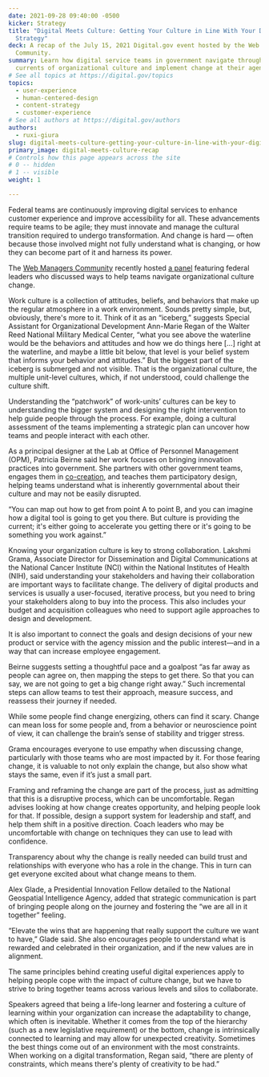 ```yaml
---
date: 2021-09-28 09:40:00 -0500
kicker: Strategy
title: "Digital Meets Culture: Getting Your Culture in Line With Your Digital
  Strategy"
deck: A recap of the July 15, 2021 Digital.gov event hosted by the Web Managers
  Community.
summary: Learn how digital service teams in government navigate through the
  currents of organizational culture and implement change at their agencies.
# See all topics at https://digital.gov/topics
topics:
  - user-experience
  - human-centered-design
  - content-strategy
  - customer-experience
# See all authors at https://digital.gov/authors
authors:
  - ruxi-giura
slug: digital-meets-culture-getting-your-culture-in-line-with-your-digital-strategy
primary_image: digital-meets-culture-recap
# Controls how this page appears across the site
# 0 -- hidden
# 1 -- visible
weight: 1

---
```


Federal teams are continuously improving digital services to enhance customer experience and improve accessibility for all. These advancements require teams to be agile; they must innovate and manage the cultural transition required to undergo transformation. And change is hard — often because those involved might not fully understand what is changing, or how they can become part of it and harness its power.

The [Web Managers Community](https://digital.gov/communities/web-content-managers/) recently hosted [a panel](https://digital.gov/event/2021/07/15/digital-meets-culture-getting-your-culture-in-line-with-your-digital-strategy/) featuring federal leaders who discussed ways to help teams navigate organizational culture change.

Work culture is a collection of attitudes, beliefs, and behaviors that make up the regular atmosphere in a work environment. Sounds pretty simple, but, obviously, there's more to it. Think of it as an “iceberg,” suggests Special Assistant for Organizational Development Ann-Marie Regan of the Walter Reed National Military Medical Center, “what you see above the waterline would be the behaviors and attitudes and how we do things here \[...] right at the waterline, and maybe a little bit below, that level is your belief system that informs your behavior and attitudes.” But the biggest part of the iceberg is submerged and not visible. That is the organizational culture, the multiple unit-level cultures, which, if not understood, could challenge the culture shift.

Understanding the “patchwork” of work-units’ cultures can be key to understanding the bigger system and designing the right intervention to help guide people through the process. For example, doing a cultural assessment of the teams implementing a strategic plan can uncover how teams and people interact with each other.

As a principal designer at the Lab at Office of Personnel Management (OPM), Patricia Beirne said her work focuses on bringing innovation practices into government. She partners with other government teams, engages them in [co-creation](https://www.usaid.gov/work-usaid/how-to-work-with-usaid/co-creation-usaid), and teaches them participatory design, helping teams understand what is inherently governmental about their culture and may not be easily disrupted.

“You can map out how to get from point A to point B, and you can imagine how a digital tool is going to get you there. But culture is providing the current; it's either going to accelerate you getting there or it's going to be something you work against.”

Knowing your organization culture is key to strong collaboration. Lakshmi Grama, Associate Director for Dissemination and Digital Communications at the National Cancer Institute (NCI) within the National Institutes of Health (NIH), said understanding your stakeholders and having their collaboration are important ways to facilitate change. The delivery of digital products and services is usually a user-focused, iterative process, but you need to bring your stakeholders along to buy into the process. This also includes your budget and acquisition colleagues who need to support agile approaches to design and development.

It is also important to connect the goals and design decisions of your new product or service with the agency mission and the public interest—and in a way that can increase employee engagement.

Beirne suggests setting a thoughtful pace and a goalpost “as far away as people can agree on, then mapping the steps to get there. So that you can say, we are not going to get a big change right away.” Such incremental steps can allow teams to test their approach, measure success, and reassess their journey if needed.

While some people find change energizing, others can find it scary. Change can mean loss for some people and, from a behavior or neuroscience point of view, it can challenge the brain’s sense of stability and trigger stress.

Grama encourages everyone to use empathy when discussing change, particularly with those teams who are most impacted by it. For those fearing change, it is valuable to not only explain the change, but also show what stays the same, even if it’s just a small part.

Framing and reframing the change are part of the process, just as admitting that this is a disruptive process, which can be uncomfortable. Regan advises looking at how change creates opportunity, and helping people look for that. If possible, design a support system for leadership and staff, and help them shift in a positive direction. Coach leaders who may be uncomfortable with change on techniques they can use to lead with confidence.

Transparency about why the change is really needed can build trust and relationships with everyone who has a role in the change. This in turn can get everyone excited about what change means to them.

Alex Glade, a Presidential Innovation Fellow detailed to the National Geospatial Intelligence Agency, added that strategic communication is part of bringing people along on the journey and fostering the “we are all in it together” feeling.

“Elevate the wins that are happening that really support the culture we want to have,” Glade said. She also encourages people to understand what is rewarded and celebrated in their organization, and if the new values are in alignment.

The same principles behind creating useful digital experiences apply to helping people cope with the impact of culture change, but we have to strive to bring together teams across various levels and silos to collaborate.

Speakers agreed that being a life-long learner and fostering a culture of learning within your organization can increase the adaptability to change, which often is inevitable. Whether it comes from the top of the hierarchy (such as a new legislative requirement) or the bottom, change is intrinsically connected to learning and may allow for unexpected creativity. Sometimes the best things come out of an environment with the most constraints. When working on a digital transformation, Regan said, “there are plenty of constraints, which means there's plenty of creativity to be had.”
